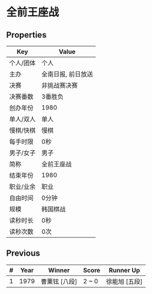 # 全前王座战

## Properties

| Key | Value |
| --- | ----- |
| 个人/团体 | 个人 |
| 主办 | 全南日报, 前日放送 |
| 决赛 | 非挑战赛决赛 |
| 决赛番数 | 3番胜负 |
| 创办年份 | 1980 |
| 单人/双人 | 单人 |
| 慢棋/快棋 | 慢棋 |
| 每手时限 | 0秒 |
| 男子/女子 | 男子 |
| 简称 | 全前王座战 |
| 结束年份 | 1980 |
| 职业/业余 | 职业 |
| 自由时间 | 0分钟 |
| 规模 | 韩国棋战 |
| 读秒时长 | 0秒 |
| 读秒次数 | 0次 |

## Previous

| # | Year | Winner | Score | Runner Up |
| --- | --- | --- | --- | --- |
| 1 | 1979 | 曹薰铉 [八段] | 2 ~ 0 | 徐能旭 [五段] |

